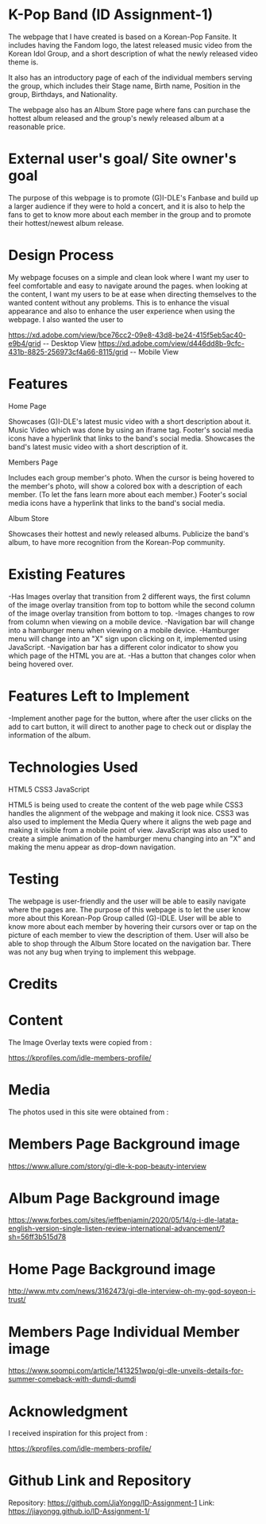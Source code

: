 # K-Pop Band (ID Assignment-1)

The webpage that I have created is based on a Korean-Pop Fansite. It includes having the Fandom logo, the latest released music video from the Korean Idol Group, and a short description of what the newly released video theme is.

It also has an introductory page of each of the individual members serving the group, which includes their Stage name, Birth name, Position in the group, Birthdays, and Nationality. 

The webpage also has an Album Store page where fans can purchase the hottest album released and the group's newly released album at a reasonable price.

# External user's goal/ Site owner's goal
The purpose of this webpage is to promote (G)I-DLE's Fanbase and build up a larger audience if they were to hold a concert, and it is also to help the fans to get to know more about each member in the group and to promote their hottest/newest album release.

# Design Process

My webpage focuses on a simple and clean look where I want my user to feel comfortable and easy to navigate around the pages. when looking at the content, I want my users to be at ease when directing themselves to the wanted content without any problems. This is to enhance the visual appearance and also to enhance the user experience when using the webpage. I also wanted the user to 

https://xd.adobe.com/view/bce76cc2-09e8-43d8-be24-415f5eb5ac40-e9b4/grid -- Desktop View
https://xd.adobe.com/view/d446dd8b-9cfc-431b-8825-256973cf4a66-8115/grid -- Mobile View

# Features
Home Page

Showcases (G)I-DLE's latest music video with a short description about it. Music Video which was done by using an iframe tag.
Footer's social media icons have a hyperlink that links to the band's social media.
Showcases the band's latest music video with a short description of it.


Members Page

Includes each group member's photo.
When the cursor is being hovered to the member's photo, will show a colored box with a description of each member. (To let the fans learn more about each member.)
Footer's social media icons have a hyperlink that links to the band's social media.



Album Store

Showcases their hottest and newly released albums.
Publicize the band's album, to have more recognition from the Korean-Pop community.

# Existing Features

-Has Images overlay that transition from 2 different ways, the first column of the image overlay transition from top to bottom while the second column of the image overlay transition from bottom to top.
-Images changes to row from column when viewing on a mobile device.
-Navigation bar will change into a hamburger menu when viewing on a mobile device.
-Hamburger menu will change into an "X" sign upon clicking on it, implemented using JavaScript.
-Navigation bar has a different color indicator to show you which page of the HTML you are at.
-Has a button that changes color when being hovered over.

# Features Left to Implement

-Implement another page for the button, where after the user clicks on the add to cart button, it will direct to another page to check out or display the information of the album.

# Technologies Used

HTML5
CSS3
JavaScript

HTML5 is being used to create the content of the web page while CSS3 handles the alignment of the webpage and making it look nice. CSS3 was also used to implement the Media Query where it aligns the web page and making it visible from a mobile point of view. JavaScript was also used to create a simple animation of the hamburger menu changing into an "X" and making the menu appear as drop-down navigation.

# Testing

The webpage is user-friendly and the user will be able to easily navigate where the pages are. The purpose of this webpage is to let the user know more about this Korean-Pop Group called (G)-IDLE. User will be able to know more about each member by hovering their cursors over or tap on the picture of each member to view the description of them. User will also be able to shop through the Album Store located on the navigation bar.
There was not any bug when trying to implement this webpage.


# Credits

# Content
The Image Overlay texts were copied from :

https://kprofiles.com/idle-members-profile/

# Media
The photos used in this site were obtained from :
# Members Page Background image
https://www.allure.com/story/gi-dle-k-pop-beauty-interview

# Album Page Background image
https://www.forbes.com/sites/jeffbenjamin/2020/05/14/g-i-dle-latata-english-version-single-listen-review-international-advancement/?sh=56ff3b515d78

# Home Page Background image
http://www.mtv.com/news/3162473/gi-dle-interview-oh-my-god-soyeon-i-trust/

# Members Page Individual Member image
https://www.soompi.com/article/1413251wpp/gi-dle-unveils-details-for-summer-comeback-with-dumdi-dumdi

# Acknowledgment

I received inspiration for this project from :

https://kprofiles.com/idle-members-profile/

# Github Link and Repository

Repository: https://github.com/JiaYongg/ID-Assignment-1
Link: https://jiayongg.github.io/ID-Assignment-1/